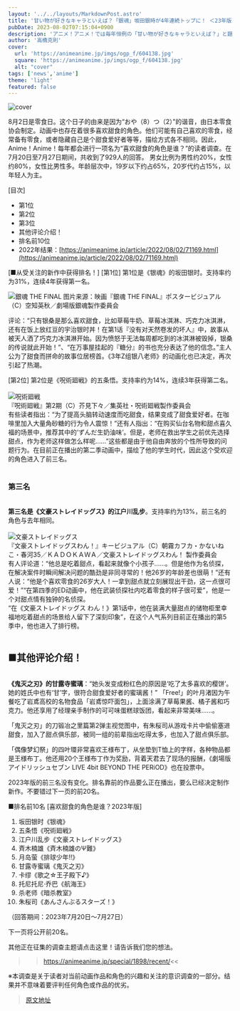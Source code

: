 ```yaml
---
layout: '../../layouts/MarkdownPost.astro'
title: '甘い物が好きなキャラといえば？「銀魂」坂田銀時が4年連続トップに！ ＜23年版＞'
pubDate: 2023-08-02T07:15:04+0900
description: 'アニメ！アニメ！では毎年恒例の「甘い物が好きなキャラといえば？」と題した読者アンケートを実施しました。結果を発表します。'
author: '高橋克則'
cover:
  url: 'https://animeanime.jp/imgs/ogp_f/604138.jpg'
  square: 'https://animeanime.jp/imgs/ogp_f/604138.jpg'
  alt: "cover"
tags: ['news','anime']
theme: 'light'
featured: false
---
```


![cover](https://animeanime.jp/imgs/ogp_f/604138.jpg)

8月2日是零食日。这个日子的由来是因为“おや（8）つ（2）”的谐音，由日本零食协会制定。动画中也存在着很多喜欢甜食的角色。他们可能有自己喜欢的零食，经常备有零食，或者隐藏自己是个甜食爱好者等等，描绘方式各不相同。因此，Anime！Anime！每年都会进行一项名为“喜欢甜食的角色是谁？”的读者调查。在7月20日至7月27日期间，共收到了929人的回答。
男女比例为男性约20%，女性约80%，女性比男性多。年龄层次中，19岁以下约占65%，20岁代约占15%，以年轻人为主。

[目次]
- 第1位
- 第2位
- 第3位
- 其他评论介绍！
- 排名前10位
- 2022年结果：[https://animeanime.jp/article/2022/08/02/71169.html](https://animeanime.jp/article/2022/08/02/71169.html)

[■从受关注的新作中获得排名！]
[第1位]
第1位是《银魂》的坂田银时。支持率约为31%，连续4年获得第一名。

![銀魂 THE FINAL](https://animeanime.jp/imgs/zoom/604140.jpg)
图片来源：映画『銀魂 THE FINAL』ポスタービジュアル（C）空知英秋／劇場版銀魂製作委員会

评论：“只有银桑是那么喜欢甜食，比如草莓牛奶、草莓冰淇淋、巧克力冰淇淋，还有在饭上放红豆的宇治银时丼！在第1话『没有对天然卷发的坏人』中，故事从被天人洒了巧克力冰淇淋开始。因为愤怒于无法每周都吃到的冰淇淋被毁掉，银桑的传说就此开始！”、“在万事屋挂起的『糖分』的书也充分表达了他的信念。”主人公为了甜食而拼命的故事位居榜首。《3年Z组银八老师》的动画化也已决定，再次引起了热潮。

[第2位]
第2位是《呪術廻戦》的五条悟。支持率约为14%，连续3年获得第二名。
<br><br>![呪術廻戦](https://animeanime.jp/imgs/zoom/604138.jpg)<br>『呪術廻戦』第2期（C）芥見下々／集英社・呪術廻戦製作委員会<br>有些读者指出：“为了提高头脑转动速度而吃甜食，结果变成了甜食爱好者。在咖啡里加入大量角砂糖的行为令人震惊！”还有人指出：“在购买仙台名物和甜点喜久福的场景中，推荐其中的‘ずんだ生奶油味’。但是，老师在救出学生之前优先选择甜点，作为老师这样做怎么样呢……”这些都是由于他自由奔放的个性所导致的问题行为。在目前正在播出的第二季动画中，描绘了他的学生时代，因此这个受欢迎的角色进入了前三名。<br><br><h3 id="list03" class="subtitle">第三名</h3><br><span class="underline"><span style="font-weight:bold;">第三名是《文豪ストレイドッグス》的江户川乱步</span></span>。支持率约为13%，前三名的角色与去年相同。<br><br>![文豪ストレイドッグス](https://animeanime.jp/imgs/zoom/604384.jpg)<br>『文豪ストレイドッグスわん！』キービジュアル（C）朝霧カフカ・かないねこ・春河35／ＫＡＤＯＫＡＷＡ／文豪ストレイドッグスわん！ 製作委員会<br>有人评论道：“他总是吃着甜点，看起来就像个小孩子……。但是他作为名侦探，在解决案件时瞬间解决问题的酷劲是非同寻常的！他26岁的年龄差也很萌！”还有人说：“他是个喜欢零食的26岁大人！一拿到甜点就立刻展现出干劲，这一点很可爱！”“在第四季的ED动画中，他在武装侦探社内吃着零食的样子很可爱”，他是一个对甜点情有独钟的名侦探。<br>“在《文豪ストレイドッグス わん！》第1话中，他在装满大量甜点的储物柜里幸福地吃着甜点的场景给人留下了深刻印象”，在这个人气系列目前正在播出的第5季中，他也进入了排行榜。<br><br><h2 id="list04" class="title02" style="border-color:#61caff">■其他评论介绍！</h2><br><span style="font-weight:bold;">《鬼灭之刃》的甘露寺蜜璃</span>：“她头发变成粉红色的原因是‘吃了太多喜欢的樱饼’。她的姓氏中也有‘甘’字，很符合甜食爱好者的蜜璃酱！”
「Free!」的叶月渚因为午餐吃了岩鳶高校的名物食品「岩鳶惊吓面包」，上面涂满了草莓果酱、橘子酱和巧克力。他还享用了经理亲手制作的可可味蛋糕球饭团，看起来非常美味......。

「鬼灭之刃」的刀锻冶之里篇第2弹主视觉图中，有朱桜司从游戏卡片中偷偷塞进甜食，加入了甜点俱乐部，被同一组的前辈指出吃得太多，也加入了甜点俱乐部。

「偶像梦幻祭」的四叶環非常喜欢王様布丁，从坐垫到T恤上的字样，各种物品都是王様布丁。他还用20个王様布丁作为奖励，背着天君去了现场的报酬，《劇場版アイドリッシュセブン LIVE 4bit BEYOND THE PERiOD》也在投票中。

2023年版的前三名没有变化。排名靠前的作品要么正在播出，要么已经决定制作新作。不要错过下一页的前20名。

■排名前10名
[喜欢甜食的角色是谁？2023年版]
1. 坂田银时《银魂》
2. 五条悟《呪術廻戦》
3. 江户川乱步《文豪ストレイドッグス》
4. 斉木楠雄《斉木楠雄のΨ難》
5. 月岛萤《排球少年!!》
6. 甘露寺蜜璃《鬼灭之刃》
7. 卡缪《歌之☆王子殿下♪》
8. 托尼托尼·乔巴《航海王》
9. 杀老师《暗杀教室》
10. 朱桜司《あんさんぶるスターズ！》

（回答期间：2023年7月20日～7月27日）

下一页将公开前20名。

其他正在征集的调查主题请点击这里！请告诉我们您的想法。
>>https://animeanime.jp/special/1898/recent/<<

※本调查是关于读者对当前动画作品和角色的兴趣和关注的意识调查的一部分。结果并不意味着要评判任何角色或作品的优劣。

>[原文地址](https://animeanime.jp/article/2023/08/02/79016.html)  